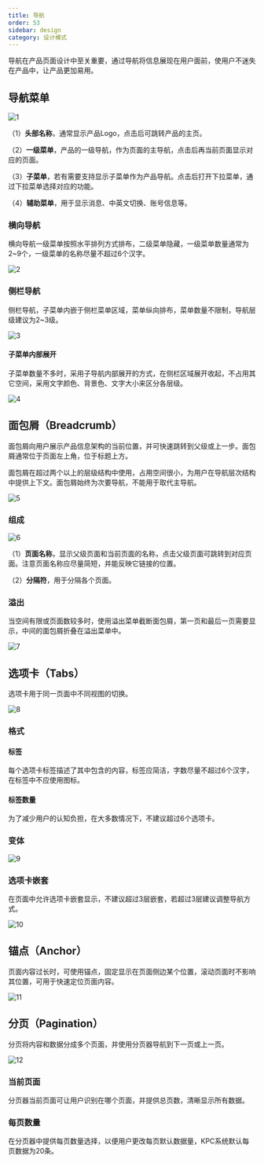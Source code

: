 ```yaml
---
title: 导航
order: 53
sidebar: design
category: 设计模式
---
```




导航在产品⻚⾯设计中⾄关重要，通过导航将信息展现在⽤户⾯前，使⽤户不迷失在产品中，让产品更加易⽤。



## 导航菜单

![1](/imgs/design/pattern/3-1.png)

（1）**头部名称**，通常显示产品Logo，点击后可跳转产品的主⻚。

（2）**⼀级菜单**，产品的⼀级导航，作为⻚⾯的主导航，点击后再当前⻚⾯显示对应的⻚⾯。

（3）**⼦菜单**，若有需要⽀持显示⼦菜单作为产品导航。点击后打开下拉菜单，通过下拉菜单选择对应的功能。

（4）**辅助菜单**，⽤于显示消息、中英⽂切换、账号信息等。

### 横向导航

横向导航⼀级菜单按照⽔平排列⽅式排布，⼆级菜单隐藏，⼀级菜单数量通常为2~9个，⼀级菜单的名称尽量不超过6个汉字。

![2](/imgs/design/pattern/3-2.png)

### 侧栏导航

侧栏导航，⼦菜单内嵌于侧栏菜单区域，菜单纵向排布，菜单数量不限制，导航层级建议为2~3级。

![3](/imgs/design/pattern/3-3.png)

#### ⼦菜单内部展开

⼦菜单数量不多时，采⽤⼦导航内部展开的⽅式，在侧栏区域展开收起，不占⽤其它空间，采⽤⽂字颜⾊、背景⾊、⽂字⼤⼩来区分各层级。

![4](/imgs/design/pattern/3-4.png)



## ⾯包屑（Breadcrumb）

⾯包屑向⽤户展示产品信息架构的当前位置，并可快速跳转到⽗级或上⼀步。⾯包屑通常位于⻚⾯左上⻆，位于标题上⽅。

⾯包屑在超过两个以上的层级结构中使⽤，占⽤空间很⼩，为⽤户在导航层次结构中提供上下⽂。⾯包屑始终为次要导航，不能⽤于取代主导航。

![5](/imgs/design/pattern/3-5.png)

### 组成

![6](/imgs/design/pattern/3-6.png)

（1）**⻚⾯名称**，显示⽗级⻚⾯和当前⻚⾯的名称，点击⽗级⻚⾯可跳转到对应⻚⾯。注意⻚⾯名称应尽量简短，并能反映它链接的位置。

（2）**分隔符**，⽤于分隔各个⻚⾯。

### 溢出

当空间有限或⻚⾯数较多时，使⽤溢出菜单截断⾯包屑，第⼀⻚和最后⼀⻚需要显示，中间的⾯包屑折叠在溢出菜单中。

![7](/imgs/design/pattern/3-7.png)



## 选项卡（Tabs）

选项卡⽤于同⼀⻚⾯中不同视图的切换。

![8](/imgs/design/pattern/3-8.png)

### 格式

#### 标签

每个选项卡标签描述了其中包含的内容，标签应简洁，字数尽量不超过6个汉字，在标签中不应使⽤图标。

#### 标签数量

为了减少⽤户的认知负担，在⼤多数情况下，不建议超过6个选项卡。

### 变体

![9](/imgs/design/pattern/3-9.png)

### 选项卡嵌套

在⻚⾯中允许选项卡嵌套显示，不建议超过3层嵌套，若超过3层建议调整导航⽅式。

![10](/imgs/design/pattern/3-10.png)



## 锚点（Anchor）

⻚⾯内容过⻓时，可使⽤锚点，固定显示在⻚⾯侧边某个位置，滚动⻚⾯时不影响其位置，可⽤于快速定位⻚⾯内容。

![11](/imgs/design/pattern/3-11.png)



## 分⻚（Pagination）

分⻚将内容和数据分成多个⻚⾯，并使⽤分⻚器导航到下⼀⻚或上⼀⻚。

![12](/imgs/design/pattern/3-12.png)

### 当前⻚⾯

分⻚器当前⻚⾯可让⽤户识别在哪个⻚⾯，并提供总⻚数，清晰显示所有数据。

### 每⻚数量

在分⻚器中提供每⻚数量选择，以便⽤户更改每⻚默认数据量，KPC系统默认每⻚数据为20条。